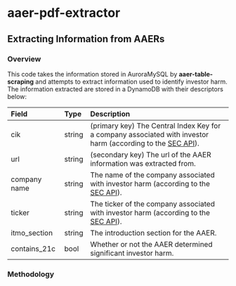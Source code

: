 # aaer-pdf-extractor
## Extracting Information from AAERs

### Overview
This code takes the information stored in AuroraMySQL by **aaer-table-scraping** and attempts to extract information used to identify investor harm. The information extracted are stored in a DynamoDB with their descriptors below:

| Field | Type | Description |
| :--- | :--- | :--- |
| cik | string | (primary key) The Central Index Key for a company associated with investor harm (according to the [SEC API](https://sec-api.io/)). |
| url | string | (secondary key) The url of the AAER information was extracted from. |
| company name | string | The name of the company associated with investor harm (according to the [SEC API](https://sec-api.io/)). |
| ticker | string | The ticker of the company associated with investor harm (according to the [SEC API](https://sec-api.io/)). |
| itmo_section | string | The introduction section for the AAER. |
| contains_21c | bool | Whether or not the AAER determined significant investor harm. |

### Methodology
